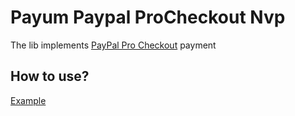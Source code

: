 Payum Paypal ProCheckout Nvp
====================

The lib implements [PayPal Pro Checkout](https://www.paypalobjects.com/webstatic/en_US/developer/docs/pdf/payflowgateway_guide.pdf) payment

## How to use?

[Example](tests/Payum/Paypal/ExpressCheckout/Nvp/Tests/Functional/ExecuteTestCase.php)
